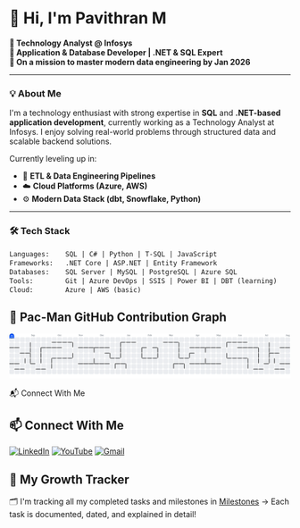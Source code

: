 # 👋 Hi, I'm Pavithran M

**💼 Technology Analyst @ Infosys**  
**🧠 Application & Database Developer | .NET & SQL Expert**  
**🎯 On a mission to master modern data engineering by Jan 2026**

---

### 💡 About Me

I'm a technology enthusiast with strong expertise in **SQL** and **.NET-based application development**, currently working as a Technology Analyst at Infosys. I enjoy solving real-world problems through structured data and scalable backend solutions.

Currently leveling up in:
- 🔁 **ETL & Data Engineering Pipelines**
- ☁️ **Cloud Platforms (Azure, AWS)**
- ⚙️ **Modern Data Stack (dbt, Snowflake, Python)**

---

### 🛠️ Tech Stack

```text
Languages:    SQL | C# | Python | T-SQL | JavaScript  
Frameworks:   .NET Core | ASP.NET | Entity Framework  
Databases:    SQL Server | MySQL | PostgreSQL | Azure SQL  
Tools:        Git | Azure DevOps | SSIS | Power BI | DBT (learning)  
Cloud:        Azure | AWS (basic)  
```
## 👾 Pac-Man GitHub Contribution Graph

<picture>
  <source media="(prefers-color-scheme: dark)" srcset="https://raw.githubusercontent.com/Pavithran-P12/ReadmePacman/output/pacman-contribution-graph-dark.svg">
  <source media="(prefers-color-scheme: light)" srcset="https://raw.githubusercontent.com/Pavithran-P12/ReadmePacman/output/pacman-contribution-graph.svg">
  <img alt="Pac‑Man contribution graph" src="https://raw.githubusercontent.com/Pavithran-P12/ReadmePacman/output/pacman-contribution-graph.svg">
</picture>


📬 Connect With Me
## 📫 Connect With Me

[![LinkedIn](https://img.shields.io/badge/LinkedIn-Connect-blue?style=for-the-badge&logo=linkedin)](https://www.linkedin.com/in/pavithranm/)
[![YouTube](https://img.shields.io/badge/YouTube-Subscribe-red?style=for-the-badge&logo=youtube)](https://www.youtube.com/@NosGames_p12)
[![Gmail](https://img.shields.io/badge/Gmail-Email-red?style=for-the-badge&logo=gmail)](mailto:pavi.12.pavi@gmail.com)

## 🧭 My Growth Tracker

🗂 I'm tracking all my completed tasks and milestones in [Milestones](https://github.com/Pavithran-P12/Milestones)
→ Each task is documented, dated, and explained in detail!


